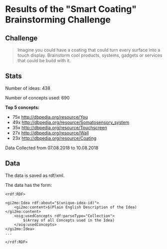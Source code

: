 # Results of the "Smart Coating" Brainstorming Challenge
## Challenge
> Imagine you could have a coating that could turn every surface into a touch display. Brainstorm cool products, systems, gadgets or services that could be build with it.

## Stats
Number of ideas: 438

Number of concepts used: 690

**Top 5 concepts:**

 - 75x http://dbpedia.org/resource/You
 - 49x http://dbpedia.org/resource/Somatosensory_system
 - 35x http://dbpedia.org/resource/Touchscreen
 - 27x http://dbpedia.org/resource/Wall
 - 23x http://dbpedia.org/resource/Coating
 
Data Collected from 07.08.2018 to 10.08.2018

## Data
The data is saved as rdf/xml.

The data has the form:
```
<rdf:RDF>

<gi2mo:Idea rdf:about="$(unique-idea-id)">
    <gi2mo:content>$(Plain English Description of the Idea)</gi2mo:content>
    <oig:usedConcepts rdf:parseType="Collection">
        $(Array of all Concepts used in the Idea)
    </oig:usedConcepts>
</gi2mo:Idea>
...

</rdf:RDF>
```
